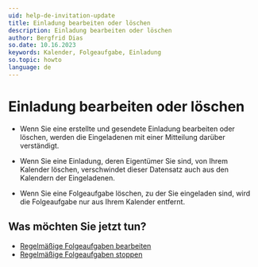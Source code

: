```yaml
---
uid: help-de-invitation-update
title: Einladung bearbeiten oder löschen
description: Einladung bearbeiten oder löschen
author: Bergfrid Dias
so.date: 10.16.2023
keywords: Kalender, Folgeaufgabe, Einladung
so.topic: howto
language: de
---
```


# Einladung bearbeiten oder löschen

* Wenn Sie eine erstellte und gesendete Einladung bearbeiten oder löschen, werden die Eingeladenen mit einer Mitteilung darüber verständigt.

* Wenn Sie eine Einladung, deren Eigentümer Sie sind, von Ihrem Kalender löschen, verschwindet dieser Datensatz auch aus den Kalendern der Eingeladenen.

* Wenn Sie eine Folgeaufgabe löschen, zu der Sie eingeladen sind, wird die Folgeaufgabe nur aus Ihrem Kalender entfernt.

## Was möchten Sie jetzt tun?

* [Regelmäßige Folgeaufgaben bearbeiten][1]
* [Regelmäßige Folgeaufgaben stoppen][2]

<!-- Referenced links -->
[1]: ../recurrence/edit.md
[2]: ../recurrence/stop.md
